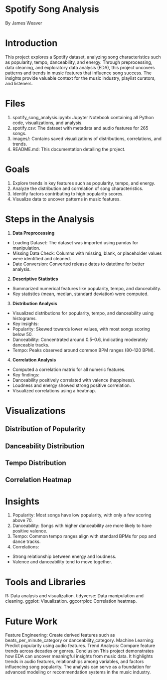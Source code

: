 # Spotify Song Analysis
By James Weaver

# Introduction
This project explores a Spotify dataset, analyzing song characteristics such as popularity, tempo, danceability, and energy. Through preprocessing, data cleaning, and exploratory data analysis (EDA), this project uncovers patterns and trends in music features that influence song success. The insights provide valuable context for the music industry, playlist curators, and listeners.

# Files
1. spotify_song_analysis.ipynb: Jupyter Notebook containing all Python code, visualizations, and analysis.
2. spotify.csv: The dataset with metadata and audio features for 265 songs.
3. images/: Contains saved visualizations of distributions, correlations, and trends.
4. README.md: This documentation detailing the project.

# Goals
1. Explore trends in key features such as popularity, tempo, and energy.
2. Analyze the distribution and correlation of song characteristics.
3. Identify factors contributing to high popularity scores.
4. Visualize data to uncover patterns in music features.

# Steps in the Analysis
1. **Data Preprocessing**
- Loading Dataset: The dataset was imported using pandas for manipulation.
- Missing Data Check: Columns with missing, blank, or placeholder values were identified and cleaned.
- Date Conversion: Converted release dates to datetime for better analysis.
2. **Descriptive Statistics**
- Summarized numerical features like popularity, tempo, and danceability.
- Key statistics (mean, median, standard deviation) were computed.
3. **Distribution Analysis**
- Visualized distributions for popularity, tempo, and danceability using histograms.
- Key insights:
- Popularity: Skewed towards lower values, with most songs scoring below 50.
- Danceability: Concentrated around 0.5–0.6, indicating moderately danceable tracks.
- Tempo: Peaks observed around common BPM ranges (80–120 BPM).
4. **Correlation Analysis**
- Computed a correlation matrix for all numeric features.
- Key findings:
- Danceability positively correlated with valence (happiness).
- Loudness and energy showed strong positive correlation.
- Visualized correlations using a heatmap.

# Visualizations
## Distribution of Popularity

## Danceability Distribution

## Tempo Distribution

## Correlation Heatmap

# Insights
1. Popularity: Most songs have low popularity, with only a few scoring above 70.
2. Danceability: Songs with higher danceability are more likely to have positive valence.
3. Tempo: Common tempo ranges align with standard BPMs for pop and dance tracks.
4. Correlations:
- Strong relationship between energy and loudness.
- Valence and danceability tend to move together.

# Tools and Libraries
R: Data analysis and visualization.
tidyverse: Data manipulation and cleaning.
ggplot: Visualization.
ggcorrplot: Correlation heatmap.

# Future Work
Feature Engineering:
Create derived features such as beats_per_minute_category or danceability_category.
Machine Learning:
Predict popularity using audio features.
Trend Analysis:
Compare feature trends across decades or genres.
Conclusion
This project demonstrates how EDA can uncover meaningful insights from music data. It highlights trends in audio features, relationships among variables, and factors influencing song popularity. The analysis can serve as a foundation for advanced modeling or recommendation systems in the music industry.
